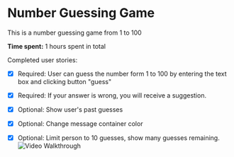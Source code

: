 # Number Guessing Game

This is a number guessing game from 1 to 100

**Time spent:** 1 hours spent in total

Completed user stories:

 * [x] Required: User can guess the number form 1 to 100 by entering the text box and clicking button "guess"
 * [x] Required: If your answer is wrong, you will receive a suggestion.
 * [x] Optional: Show user's past guesses
 * [x] Optional: Change message container color
 * [x] Optional: Limit person to 10 guesses, show many guesses remaining.
![Video Walkthrough](https://gph.is/g/4o6D5GJ)
 
  
  
